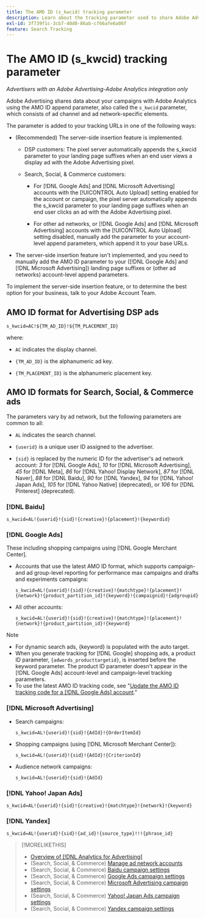 ```yaml
---
title: The AMO ID (s_kwcid) tracking parameter
description: Learn about the tracking parameter used to share Adobe Advertising data with Adobe Analytics.
exl-id: 3f739f1c-3cb7-40d0-86ab-cf66afe6a06f
feature: Search Tracking
---
```

# The AMO ID (s_kwcid) tracking parameter

*Advertisers with an Adobe Advertising-Adobe Analytics integration only*

<!-- This should go in the Analytics integration chapter > IDs page, under "AMO IDs."  But I'll need to update with when/where to add the code for DSP clients.  -->

Adobe Advertising shares data about your campaigns with Adobe Analytics using the AMO ID append parameter, also called the `s_kwcid` parameter, which consists of ad channel and ad network-specific elements. 

<!-- add everything below to IDs page -->

The parameter is added to your tracking URLs in one of the following ways:

* (Recommended) The server-side insertion feature is implemented.

  * DSP customers: The pixel server automatically appends the s_kwcid parameter to your landing page suffixes when an end user views a display ad with the Adobe Advertising pixel.

  * Search, Social, & Commerce customers:

    * For [!DNL Google Ads] and [!DNL Microsoft Advertising] accounts with the [!UICONTROL Auto Upload] setting enabled for the account or campaign, the pixel server automatically appends the s_kwcid parameter to your landing page suffixes when an end user clicks an ad with the Adobe Advertising pixel.
    
    * For other ad networks, or [!DNL Google Ads] and [!DNL Microsoft Advertising] accounts with the [!UICONTROL Auto Upload] setting disabled, manually add the parameter to your account-level append parameters, which append it to your base URLs.

* <!-- (Search, Social, & Commerce only) -->The server-side insertion feature isn't implemented, and you need to manually add the AMO ID parameter to your ([!DNL Google Ads] and [!DNL Microsoft Advertising]) landing page suffixes or (other ad networks) account-level append parameters.

To implement the server-side insertion feature, or to determine the best option for your business, talk to your Adobe Account Team.

## AMO ID format for Advertising DSP ads

`s_kwcid=AC!${TM_AD_ID}!${TM_PLACEMENT_ID}`

where:

* `AC` indicates the display channel.

* `{TM_AD_ID}` is the alphanumeric ad key.

* `{TM_PLACEMENT_ID}` is the alphanumeric placement key.

## AMO ID formats for Search, Social, & Commerce ads

The parameters vary by ad network, but the following parameters are common to all:

* `AL` indicates the search channel. <!-- what about social/Facebook, and display ads on Google (like Gmail, YouTube)? -->

* `{userid}` is a unique user ID assigned to the advertiser.

* `{sid}` is replaced by the numeric ID for the advertiser's ad network account: *3* for [!DNL Google Ads], *10* for [!DNL Microsoft Advertising], *45* for [!DNL Meta], *86* for [!DNL Yahoo! Display Network], *87* for [!DNL Naver], *88* for [!DNL Baidu], *90* for [!DNL Yandex], *94* for [!DNL Yahoo! Japan Ads], *105* for [!DNL Yahoo Native] (deprecated), or *106* for [!DNL Pinterest] (deprecated).

### [!DNL Baidu]

`s_kwcid=AL!{userid}!{sid}!{creative}!{placement}!{keywordid}`

### [!DNL Google Ads]

These including shopping campaigns using [!DNL Google Merchant Center].

* Accounts that use the latest AMO ID format, which supports campaign- and ad group-level reporting for performance max campaigns and drafts and experiments campaigns:

  `s_kwcid=AL!{userid}!{sid}!{creative}!{matchtype}!{placement}!{network}!{product_partition_id}!{keyword}!{campaignid}!{adgroupid}`

* All other accounts:

  `s_kwcid=AL!{userid}!{sid}!{creative}!{matchtype}!{placement}!{network}!{product_partition_id}!{keyword}`

>[!NOTE]
>
>* For dynamic search ads, {keyword} is populated with the auto target.
>* When you generate tracking for [!DNL Google] shopping ads, a product ID parameter, `{adwords_producttargetid}`, is inserted before the keyword parameter. The product ID parameter doesn't appear in the [!DNL Google Ads] account-level and campaign-level tracking parameters.
>* To use the latest AMO ID tracking code, see "[Update the AMO ID tracking code for a [!DNL Google Ads] account](/help/search-social-commerce/campaign-management/accounts/update-amo-id-google.md)." <!-- Update terminology there too. -->

<!--

### [!DNL Meta]

`s_kwcid=AL!{userid}!{sid}!{{ad.id}}!{{campaign.id}}!{{adset.id}}`

where:

* `{{ad.id}}` is the unique numeric ID for the ad/creative.

* `{{campaign.id}}` is the unique ID for the campaign.

* `{{adset.id}}` is the unique ID for the ad set.

-->

### [!DNL Microsoft Advertising]

* Search campaigns:

  `s_kwcid=AL!{userid}!{sid}!{AdId}!{OrderItemId}`

* Shopping campaigns (using [!DNL Microsoft Merchant Center]):

  `s_kwcid=AL!{userid}!{sid}!{AdId}!{CriterionId}`

* Audience network campaigns:

  `s_kwcid=AL!{userid}!{sid}!{AdId}`

### [!DNL Yahoo! Japan Ads]

`s_kwcid=AL!{userid}!{sid}!{creative}!{matchtype}!{network}!{keyword}`

### [!DNL Yandex]

`s_kwcid=AL!{userid}!{sid}!{ad_id}!{source_type}!!!{phrase_id}`

>[!MORELIKETHIS]
>
>* [Overview of [!DNL Analytics for Advertising]](/help/integrations/analytics/overview.md)
>* (Search, Social, & Commerce) [Manage ad network accounts](/help/search-social-commerce/campaign-management/accounts/ad-network-account-manage.md)
>* (Search, Social, & Commerce) [Baidu campaign settings](/help/search-social-commerce/campaign-management/campaigns/campaign-settings-baidu.md)
>* (Search, Social, & Commerce) [Google Ads campaign settings](/help/search-social-commerce/campaign-management/campaigns/campaign-settings-google.md)
>* (Search, Social, & Commerce) [Microsoft Advertising campaign settings](/help/search-social-commerce/campaign-management/campaigns/campaign-settings-microsoft.md)
>* (Search, Social, & Commerce) [Yahoo! Japan Ads campaign settings](/help/search-social-commerce/campaign-management/campaigns/campaign-settings-yahoo-japan.md)
>* (Search, Social, & Commerce) [Yandex campaign settings](/help/search-social-commerce/campaign-management/campaigns/campaign-settings-yandex.md)
